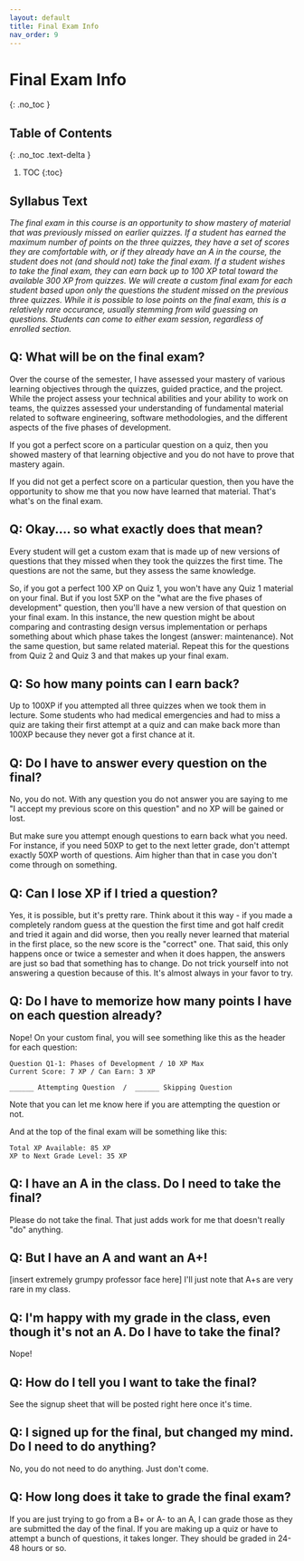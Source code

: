 ```yaml
---
layout: default
title: Final Exam Info
nav_order: 9
---
```


# Final Exam Info
{: .no_toc }

## Table of Contents
{: .no_toc .text-delta }

1. TOC
{:toc}

## Syllabus Text

_The final exam in this course is an opportunity to show mastery of material that was previously missed on earlier quizzes.  If a student has earned the maximum number of points on the three quizzes, they have a set of scores they are comfortable with, or if they already have an A in the course, the student does not (and should not) take the final exam.  If a student wishes to take the final exam, they can earn back up to 100 XP total toward the available 300 XP from quizzes.  We will create a custom final exam for each student based upon only the questions the student missed on the previous three quizzes.  While it is possible to lose points on the final exam, this is a relatively rare occurance, usually stemming from wild guessing on questions.  Students can come to either exam session, regardless of enrolled section._

## Q: What will be on the final exam?

Over the course of the semester, I have assessed your mastery of various learning objectives through the quizzes, guided practice, and the project.  While the project assess your technical abilities and your ability to work on teams, the quizzes assessed your understanding of fundamental material related to software engineering, software methodologies, and the different aspects of the five phases of development.  

If you got a perfect score on a particular question on a quiz, then you showed mastery of that learning objective and you do not have to prove that mastery again.

If you did not get a perfect score on a particular question, then you have the opportunity to show me that you now have learned that material.  That's what's on the final exam.

## Q: Okay.... so what exactly does that mean?

Every student will get a custom exam that is made up of new versions of questions that they missed when they took the quizzes the first time.  The questions are not the same, but they assess the same knowledge.

So, if you got a perfect 100 XP on Quiz 1, you won't have any Quiz 1 material on your final.  But if you lost 5XP on the "what are the five phases of development" question, then you'll have a new version of that question on your final exam.  In this instance, the new question might be about comparing and contrasting design versus implementation or perhaps something about which phase takes the longest (answer: maintenance).  Not the same question, but same related material.  Repeat this for the questions from Quiz 2 and Quiz 3 and that makes up your final exam.

## Q: So how many points can I earn back?

Up to 100XP if you attempted all three quizzes when we took them in lecture.  Some students who had medical emergencies and had to miss a quiz are taking their first attempt at a quiz and can make back more than 100XP because they never got a first chance at it.

## Q: Do I have to answer every question on the final?

No, you do not.  With any question you do not answer you are saying to me "I accept my previous score on this question" and no XP will be gained or lost.

But make sure you attempt enough questions to earn back what you need.  For instance, if you need 50XP to get to the next letter grade, don't attempt exactly 50XP worth of questions.  Aim higher than that in case you don't come through on something.

## Q: Can I lose XP if I tried a question?

Yes, it is possible, but it's pretty rare.  Think about it this way - if you made a completely random guess at the question the first time and got half credit and tried it again and did worse, then you really never learned that material in the first place, so the new score is the "correct" one.  That said, this only happens once or twice a semester and when it does happen, the answers are just so bad that something has to change.  Do not trick yourself into not answering a question because of this.  It's almost always in your favor to try.

## Q: Do I have to memorize how many points I have on each question already?

Nope!  On your custom final, you will see something like this as the header for each question:

    Question Q1-1: Phases of Development / 10 XP Max
    Current Score: 7 XP / Can Earn: 3 XP

    ______ Attempting Question  /  ______ Skipping Question

Note that you can let me know here if you are attempting the question or not.

And at the top of the final exam will be something like this:

    Total XP Available: 85 XP
    XP to Next Grade Level: 35 XP

## Q: I have an A in the class.  Do I need to take the final?

Please do not take the final.  That just adds work for me that doesn't really "do" anything.

## Q: But I have an A and want an A+!

[insert extremely grumpy professor face here]  I'll just note that A+s are very rare in my class.

## Q: I'm happy with my grade in the class, even though it's not an A.  Do I have to take the final?

Nope!

## Q: How do I tell you I want to take the final?

See the signup sheet that will be posted right here once it's time.

## Q: I signed up for the final, but changed my mind.  Do I need to do anything?

No, you do not need to do anything.  Just don't come.

## Q: How long does it take to grade the final exam?

If you are just trying to go from a B+ or A- to an A, I can grade those as they are submitted the day of the final.  If you are making up a quiz or have to attempt a bunch of questions, it takes longer.  They should be graded in 24-48 hours or so.